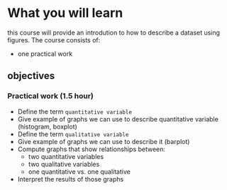 # What you will learn

this course will provide an introdution to how to describe a dataset using figures. The course consists of:

* one practical work

## objectives

### Practical work (1.5 hour)

* Define the term `quantitative variable`
* Give example of graphs we can use to describe quantitative variable (histogram, boxplot)
* Define the term `qualitative variable`
* Give example of graphs we can use to describe it (barplot)
* Compute graphs that show relationships between:
	* two quantitative variables
	* two qualitative variables
	* one quantitative vs. one qualitative
* Interpret the results of those graphs
